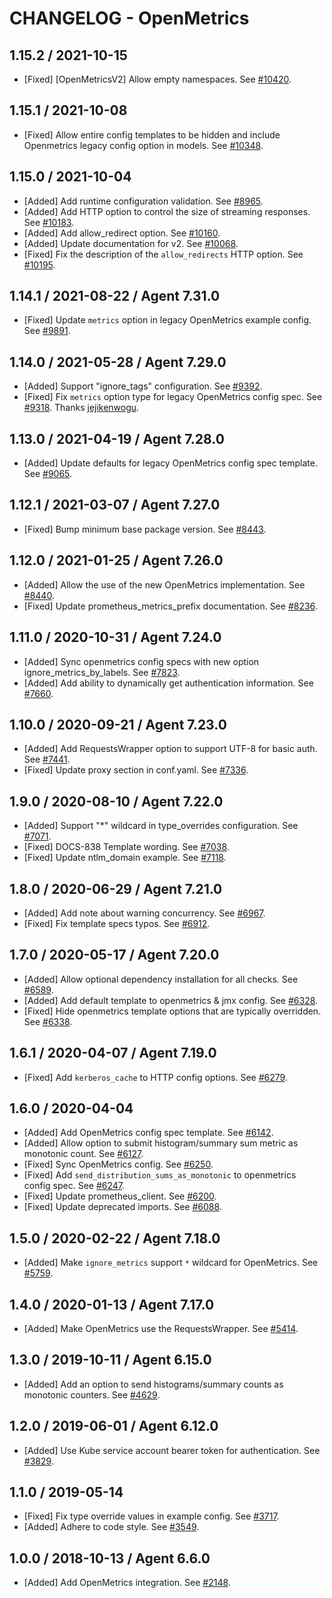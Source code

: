 # CHANGELOG - OpenMetrics

## 1.15.2 / 2021-10-15

* [Fixed] [OpenMetricsV2] Allow empty namespaces. See [#10420](https://github.com/DataDog/integrations-core/pull/10420).

## 1.15.1 / 2021-10-08

* [Fixed] Allow entire config templates to be hidden and include Openmetrics legacy config option in models. See [#10348](https://github.com/DataDog/integrations-core/pull/10348).

## 1.15.0 / 2021-10-04

* [Added] Add runtime configuration validation. See [#8965](https://github.com/DataDog/integrations-core/pull/8965).
* [Added] Add HTTP option to control the size of streaming responses. See [#10183](https://github.com/DataDog/integrations-core/pull/10183).
* [Added] Add allow_redirect option. See [#10160](https://github.com/DataDog/integrations-core/pull/10160).
* [Added] Update documentation for v2. See [#10068](https://github.com/DataDog/integrations-core/pull/10068).
* [Fixed] Fix the description of the `allow_redirects` HTTP option. See [#10195](https://github.com/DataDog/integrations-core/pull/10195).

## 1.14.1 / 2021-08-22 / Agent 7.31.0

* [Fixed] Update `metrics` option in legacy OpenMetrics example config. See [#9891](https://github.com/DataDog/integrations-core/pull/9891).

## 1.14.0 / 2021-05-28 / Agent 7.29.0

* [Added] Support "ignore_tags" configuration. See [#9392](https://github.com/DataDog/integrations-core/pull/9392).
* [Fixed] Fix `metrics` option type for legacy OpenMetrics config spec. See [#9318](https://github.com/DataDog/integrations-core/pull/9318). Thanks [jejikenwogu](https://github.com/jejikenwogu).

## 1.13.0 / 2021-04-19 / Agent 7.28.0

* [Added] Update defaults for legacy OpenMetrics config spec template. See [#9065](https://github.com/DataDog/integrations-core/pull/9065).

## 1.12.1 / 2021-03-07 / Agent 7.27.0

* [Fixed] Bump minimum base package version. See [#8443](https://github.com/DataDog/integrations-core/pull/8443).

## 1.12.0 / 2021-01-25 / Agent 7.26.0

* [Added] Allow the use of the new OpenMetrics implementation. See [#8440](https://github.com/DataDog/integrations-core/pull/8440).
* [Fixed] Update prometheus_metrics_prefix documentation. See [#8236](https://github.com/DataDog/integrations-core/pull/8236).

## 1.11.0 / 2020-10-31 / Agent 7.24.0

* [Added] Sync openmetrics config specs with new option ignore_metrics_by_labels. See [#7823](https://github.com/DataDog/integrations-core/pull/7823).
* [Added] Add ability to dynamically get authentication information. See [#7660](https://github.com/DataDog/integrations-core/pull/7660).

## 1.10.0 / 2020-09-21 / Agent 7.23.0

* [Added] Add RequestsWrapper option to support UTF-8 for basic auth. See [#7441](https://github.com/DataDog/integrations-core/pull/7441).
* [Fixed] Update proxy section in conf.yaml. See [#7336](https://github.com/DataDog/integrations-core/pull/7336).

## 1.9.0 / 2020-08-10 / Agent 7.22.0

* [Added] Support "*" wildcard in type_overrides configuration. See [#7071](https://github.com/DataDog/integrations-core/pull/7071).
* [Fixed] DOCS-838 Template wording. See [#7038](https://github.com/DataDog/integrations-core/pull/7038).
* [Fixed] Update ntlm_domain example. See [#7118](https://github.com/DataDog/integrations-core/pull/7118).

## 1.8.0 / 2020-06-29 / Agent 7.21.0

* [Added] Add note about warning concurrency. See [#6967](https://github.com/DataDog/integrations-core/pull/6967).
* [Fixed] Fix template specs typos. See [#6912](https://github.com/DataDog/integrations-core/pull/6912).

## 1.7.0 / 2020-05-17 / Agent 7.20.0

* [Added] Allow optional dependency installation for all checks. See [#6589](https://github.com/DataDog/integrations-core/pull/6589).
* [Added] Add default template to openmetrics & jmx config. See [#6328](https://github.com/DataDog/integrations-core/pull/6328).
* [Fixed] Hide openmetrics template options that are typically overridden. See [#6338](https://github.com/DataDog/integrations-core/pull/6338).

## 1.6.1 / 2020-04-07 / Agent 7.19.0

* [Fixed] Add `kerberos_cache` to HTTP config options. See [#6279](https://github.com/DataDog/integrations-core/pull/6279).

## 1.6.0 / 2020-04-04

* [Added] Add OpenMetrics config spec template. See [#6142](https://github.com/DataDog/integrations-core/pull/6142).
* [Added] Allow option to submit histogram/summary sum metric as monotonic count. See [#6127](https://github.com/DataDog/integrations-core/pull/6127).
* [Fixed] Sync OpenMetrics config. See [#6250](https://github.com/DataDog/integrations-core/pull/6250).
* [Fixed] Add `send_distribution_sums_as_monotonic` to openmetrics config spec. See [#6247](https://github.com/DataDog/integrations-core/pull/6247).
* [Fixed] Update prometheus_client. See [#6200](https://github.com/DataDog/integrations-core/pull/6200).
* [Fixed] Update deprecated imports. See [#6088](https://github.com/DataDog/integrations-core/pull/6088).

## 1.5.0 / 2020-02-22 / Agent 7.18.0

* [Added] Make `ignore_metrics` support `*` wildcard for OpenMetrics. See [#5759](https://github.com/DataDog/integrations-core/pull/5759).

## 1.4.0 / 2020-01-13 / Agent 7.17.0

* [Added] Make OpenMetrics use the RequestsWrapper. See [#5414](https://github.com/DataDog/integrations-core/pull/5414).

## 1.3.0 / 2019-10-11 / Agent 6.15.0

* [Added] Add an option to send histograms/summary counts as monotonic counters. See [#4629](https://github.com/DataDog/integrations-core/pull/4629).

## 1.2.0 / 2019-06-01 / Agent 6.12.0

* [Added] Use Kube service account bearer token for authentication. See [#3829](https://github.com/DataDog/integrations-core/pull/3829).

## 1.1.0 / 2019-05-14

* [Fixed] Fix type override values in example config. See [#3717](https://github.com/DataDog/integrations-core/pull/3717).
* [Added] Adhere to code style. See [#3549](https://github.com/DataDog/integrations-core/pull/3549).

## 1.0.0 / 2018-10-13 / Agent 6.6.0

* [Added] Add OpenMetrics integration. See [#2148][1].

[1]: https://github.com/DataDog/integrations-core/pull/2148
